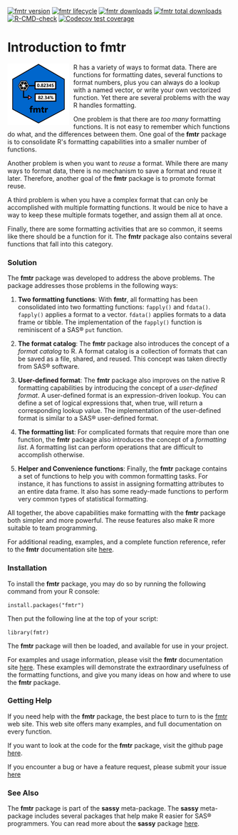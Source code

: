 <!-- badges: start -->

[![fmtr version](https://www.r-pkg.org/badges/version/fmtr)](https://cran.r-project.org/package=fmtr)
[![fmtr lifecycle](https://img.shields.io/badge/lifecycle-stable-blue.svg)](https://cran.r-project.org/package=fmtr)
[![fmtr downloads](https://cranlogs.r-pkg.org/badges/fmtr)](https://cran.r-project.org/package=fmtr)
[![fmtr total downloads](https://cranlogs.r-pkg.org/badges/grand-total/fmtr)](https://cran.r-project.org/package=fmtr)
[![R-CMD-check](https://github.com/dbosak01/fmtr/workflows/R-CMD-check/badge.svg)](https://github.com/dbosak01/fmtr/actions)
[![Codecov test coverage](https://codecov.io/gh/dbosak01/fmtr/branch/master/graph/badge.svg)](https://app.codecov.io/gh/dbosak01/fmtr?branch=master)
<!-- badges: end -->

# Introduction to **fmtr**
<img src="man/images/fmtr_new.png" align="left" height="138px" style="height:138px;margin-right:10px"/>

R has a variety of ways to format data. There are functions for 
formatting dates, several functions to format numbers, plus you can always 
do a lookup with a named vector, or write your own vectorized function.  Yet
there are several problems with the way R handles formatting.

One problem is that there are *too many* formatting functions.  It is not
easy to remember which functions do what, and the differences between them.
One goal of the **fmtr** package is to consolidate R's formatting capabilities 
into a smaller number of functions.

Another problem is when you want to *reuse* a format. While there are many ways
to format data, there is no mechanism to save a format and reuse it later. 
Therefore, another goal of the **fmtr** package is to promote format reuse. 

A third problem is when you have a complex format that can only be 
accomplished with multiple formatting functions.  It would be nice to 
have a way to keep these multiple formats together, and assign them
all at once.

Finally, there are some formatting activities that are so common, it seems 
like there should be a function for it.  The **fmtr** package also contains
several functions that fall into this category.

### Solution

The **fmtr** package was developed to address the above problems.  The package
addresses those problems in the following ways:

1. **Two formatting functions**:  With **fmtr**, all formatting has been 
consolidated into two formatting functions: `fapply()` and `fdata()`.  `fapply()`
applies a format to a vector.  `fdata()` applies formats to a data
frame or tibble. The implementation of the `fapply()` function is 
reminiscent of a SAS® `put` function.

2. **The format catalog**: The **fmtr** package also introduces the concept
of a *format catalog* to R.  A format catalog is a collection of formats 
that can be saved as a file, shared, and reused. This concept was taken
directly from SAS® software.

3. **User-defined format**: The **fmtr** package also improves on the native R 
formatting capabilities by introducing the concept of a *user-defined format*. 
A user-defined format is an expression-driven lookup.  You can define a set 
of logical expressions that, when true, will return a corresponding lookup 
value. The implementation of the user-defined format is similar to 
a SAS® user-defined format.

4. **The formatting list**: For complicated formats that require more than
one function, the **fmtr** package also introduces the concept of a 
*formatting list*.  A formatting list can perform operations that are difficult
to accomplish otherwise.

5. **Helper and Convenience functions**: Finally, the **fmtr** package contains 
a set of functions to help you with common formatting tasks.
For instance, it has functions to assist 
in assigning formatting attributes to an entire data frame.  It also has
some ready-made functions to perform very common types of statistical 
formatting.

All together, the above capabilities make formatting with the **fmtr** package
both simpler and more powerful.  The reuse features also make R more suitable 
to team programming. 

For additional reading, examples, and a complete function reference, refer to
the **fmtr** documentation site [here](https://fmtr.r-sassy.org/articles/fmtr.html).

### Installation

To install the **fmtr** package, you
may do so by running the following command from your R console:

    install.packages("fmtr")


Then put the following line at the top of your script:

    library(fmtr)

The **fmtr** package will then be loaded, and available for use in your project.

For examples and usage information, please visit the **fmtr**
documentation site [here](https://fmtr.r-sassy.org/articles/fmtr.html).
These examples will demonstrate the 
extraordinary usefulness of the formatting functions, and give you many ideas
on how and where to use the **fmtr** package.

### Getting Help

If you need help with the **fmtr** package, the best place 
to turn to is the [fmtr](https://fmtr.r-sassy.org) web site. 
This web site offers many examples, and full
documentation on every function.  

If you want to look at the code for the **fmtr** package, visit the
github page [here](https://github.com/dbosak01/fmtr).

If you encounter a bug or have a feature request, please submit your
issue [here](https://github.com/dbosak01/fmtr/issues)

### See Also

The **fmtr** package is part of the **sassy** meta-package. 
The **sassy** meta-package includes several packages that help make R
easier for SAS® programmers.  You can read more about the **sassy** package
[here](https://sassy.r-sassy.org).

